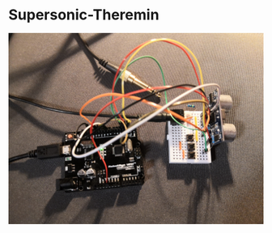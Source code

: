 # Supersonic-Theremin

![Theremin](https://github.com/Niklad/Supersonic-Theremin/blob/main/Images%20and%20videos/Picture_of_the_theremin_2.jpg?raw=true)
